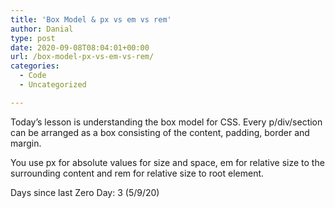 ```yaml
---
title: 'Box Model & px vs em vs rem'
author: Danial
type: post
date: 2020-09-08T08:04:01+00:00
url: /box-model-px-vs-em-vs-rem/
categories:
  - Code
  - Uncategorized

---
```

Today’s lesson is understanding the box model for CSS. Every p/div/section can be arranged as a box consisting of the content, padding, border and margin.

You use px for absolute values for size and space, em for relative size to the surrounding content and rem for relative size to root element.

Days since last Zero Day: 3 (5/9/20)